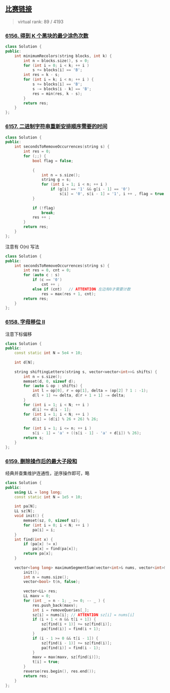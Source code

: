 ## [比赛链接](https://leetcode.cn/contest/biweekly-contest-85/)

>   virtual rank: 89 / 4193


### [6156. 得到 K 个黑块的最少涂色次数](https://leetcode.cn/problems/minimum-recolors-to-get-k-consecutive-black-blocks/)



```c++
class Solution {
public:
    int minimumRecolors(string blocks, int k) {
        int n = blocks.size(), s = 0;
        for (int i = 0; i < k; ++ i )
            s += blocks[i] == 'B';
        int res = k - s;
        for (int i = k; i < n; ++ i ) {
            s += blocks[i] == 'B';
            s -= blocks[i - k] == 'B';
            res = min(res, k - s);
        }
        return res;
    }
};
```


### [6157. 二进制字符串重新安排顺序需要的时间](https://leetcode.cn/problems/time-needed-to-rearrange-a-binary-string/)



```c++
class Solution {
public:
    int secondsToRemoveOccurrences(string s) {
        int res = 0;
        for (;;) {
            bool flag = false;
            
            {
                int n = s.size();
                string g = s;
                for (int i = 1; i < n; ++ i )
                    if (g[i] == '1' && g[i - 1] == '0')
                        s[i] = '0', s[i - 1] = '1', i ++ , flag = true;
            }
            
            if (!flag)
                break;
            res ++ ;
        }
        return res;
    }
};
```

注意有 O(n) 写法

```c++
class Solution {
public:
    int secondsToRemoveOccurrences(string s) {
        int res = 0, cnt = 0;
        for (auto c : s)
            if (c == '0')
                cnt ++ ;
            else if (cnt)   // ATTENTION 左边有0才需要计数
                res = max(res + 1, cnt);
        return res;
    }
};
```



### [6158. 字母移位 II](https://leetcode.cn/problems/shifting-letters-ii/)

注意下标偏移

```c++
class Solution {
public:
    const static int N = 5e4 + 10;
    
    int d[N];
    
    string shiftingLetters(string s, vector<vector<int>>& shifts) {
        int n = s.size();
        memset(d, 0, sizeof d);
        for (auto & op : shifts) {
            int l = op[0], r = op[1], delta = (op[2] ? 1 : -1);
            d[l + 1] += delta, d[r + 1 + 1] -= delta;
        }
        for (int i = 1; i < N; ++ i )
            d[i] += d[i - 1];
        for (int i = 1; i < N; ++ i )
            d[i] = (d[i] % 26 + 26) % 26;
        
        for (int i = 1; i <= n; ++ i )
            s[i - 1] = 'a' + ((s[i - 1] - 'a' + d[i]) % 26);
        return s;
    }
};
```

### [6159. 删除操作后的最大子段和](https://leetcode.cn/problems/maximum-segment-sum-after-removals/)

经典并查集维护连通性，逆序操作即可，略

```c++
class Solution {
public:
    using LL = long long;
    const static int N = 1e5 + 10;
    
    int pa[N];
    LL sz[N];
    void init() {
        memset(sz, 0, sizeof sz);
        for (int i = 0; i < N; ++ i )
            pa[i] = i;
    }
    int find(int x) {
        if (pa[x] != x)
            pa[x] = find(pa[x]);
        return pa[x];
    }
    
    vector<long long> maximumSegmentSum(vector<int>& nums, vector<int>& removeQueries) {
        init();
        int n = nums.size();
        vector<bool> t(n, false);
        
        vector<LL> res;
        LL maxv = 0;
        for (int _ = n - 1; _ >= 0; -- _ ) {
            res.push_back(maxv);
            int i = removeQueries[_];
            sz[i] = nums[i]; // ATTENTION sz[i] = nums[i]
            if (i + 1 < n && t[i + 1]) {
                sz[find(i + 1)] += sz[find(i)];
                pa[find(i)] = find(i + 1);
            }
            if (i - 1 >= 0 && t[i - 1]) {
                sz[find(i - 1)] += sz[find(i)];
                pa[find(i)] = find(i - 1);
            }
            maxv = max(maxv, sz[find(i)]);
            t[i] = true;
        }
        reverse(res.begin(), res.end());
        return res;
    }
};
```
